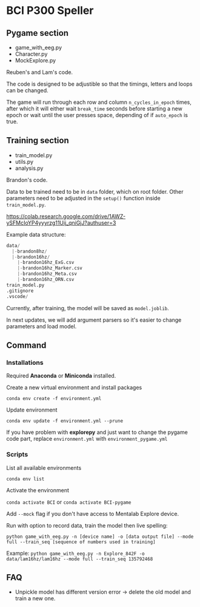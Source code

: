 # BCI P300 Speller

## Pygame section

- game_with_eeg.py
- Character.py
- MockExplore.py

Reuben's and Lam's code.

The code is designed to be adjustible so that the timings, letters and loops can be changed.

The game will run through each row and column `n_cycles_in_epoch` times, after which it will either wait `break_time` seconds before starting a new epoch or wait until the user presses space, depending of if `auto_epoch` is true.

## Training section

- train_model.py
- utils.py
- analysis.py

Brandon's code.

Data to be trained need to be in `data` folder, which on root folder. Other parameters need to be adjusted in the `setup()` function inside `train_model.py`.

<https://colab.research.google.com/drive/1AWZ-ySFMcIoYP4yyyrzg11Uij_qniGjJ?authuser=3>

Example data structure:

```python
data/
  |-brandon8hz/
  |-brandon16hz/
    |-brandon16hz_ExG.csv
    |-brandon16hz_Marker.csv
    |-brandon16hz_Meta.csv
    |-brandon16hz_ORN.csv
train_model.py
.gitignore
.vscode/
```

Currently, after training, the model will be saved as `model.joblib`.

In next updates, we will add argument parsers so it's easier to change parameters and load model.

## Command

### Installations

Required **Anaconda** or **Miniconda** installed.

Create a new virtual environment and install packages

`conda env create -f environment.yml`

Update environment

`conda env update -f environment.yml --prune`

If you have problem with **explorepy** and just want to change the pygame code part, replace `environment.yml` with `environment_pygame.yml`

### Scripts

List all available environments

`conda env list`

Activate the environment

`conda activate BCI` or `conda activate BCI-pygame`

Add `--mock` flag if you don't have access to Mentalab Explore device.

Run with option to record data, train the model then live spelling:

`python game_with_eeg.py -n [device name] -o [data output file] --mode full --train_seq [sequence of numbers used in training]`

Example: `python game_with_eeg.py -n Explore_842F -o data/lam16hz/lam16hz --mode full --train_seq 135792468`

## FAQ

- Unpickle model has different version error -> delete the old model and train a new one.

